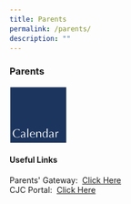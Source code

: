 ```yaml
---
title: Parents
permalink: /parents/
description: ""
---
```

### **Parents**

<p><a href="https://moe-cjc-staging.netlify.app/students/calender/">
<img src="/images/calender.gif" style="width:20%;margin-right:5px;" align = "left">
</a></p>

<br clear="left">

#### **Useful Links**
Parents' Gateway:  [Click Here](https://pg.moe.edu.sg/)<br>
CJC Portal:  [Click Here](https://portal.catholicjc.edu.sg/)